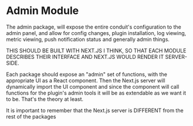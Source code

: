 # Admin Module
The admin package, will expose the entire conduit's configuration to the admin panel,
and allow for config changes, plugin installation, log viewing, metric viewing, push 
notification status and generally admin things.

THIS SHOULD BE BUILT WITH NEXT.JS I THINK, SO THAT EACH MODULE DESCRIBES THEIR
INTERFACE AND NEXT.JS WOULD RENDER IT SERVER-SIDE.

Each package should expose an "admin" set of functions, with the appropriate UI
as a React component. Then the Next.js server will dynamically import the UI component
and since the component will call functions for the plugin's admin tools it
will be as extendable as we want it to be. That's the theory at least.

It is important to remember that the Next.js server is DIFFERENT from the rest of the packages
